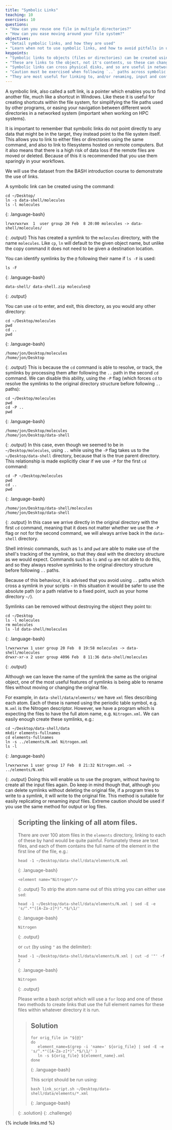 ```yaml
---
title: "Symbolic Links"
teaching: 10
exercises: 10
questions:
- "How can you reuse one file in multiple directories?"
- "How can you ease moving around your file system?"
objectives:
- "Detail symbolic links, and how they are used"
- "Learn when not to use symbolic links, and how to avoid pitfalls in using them."
keypoints:
- "Symbolic links to objects (files or directories) can be created using `ln -s`"
- "These are links to the object, not it's contents, so these can change or be deleted"
- "Symbolic links can cross physical disks, and so are useful in networked filesystems"
- "Caution must be exercised when following `..` paths across symbolic links"
- "They are most useful for linking to, and/or renaming, input and configuration files or directories"
---
```


A symbolic link, also called a soft link, is a pointer which enables you to find another
file, much like a shortcut in Windows. Like these it is useful for creating shortcuts within
the file system, for simplifying the file paths used by other programs, or easing your
navigation between different work directories in a networked system (important when
working on HPC systems).

It is important to remember that symbolic links do not point directly to any data that
might be in the target, they instead point to the file system itself. This allows you to
link to either files or directories using the same command, and also to link to filesystems
hosted on remote computers. But it also means that there is a high risk of data loss if the
remote files are moved or deleted. Because of this it is recommended that you use them
sparingly in your workflows.

We will use the dataset from the BASH introduction course to demonstrate the use of links.

A symbolic link can be created using the command:
~~~
cd ~/Desktop/
ln -s data-shell/molecules
ls -l molecules
~~~
{: .language-bash}
~~~
lrwxrwxrwx  1  user group 20 Feb  8 20:00 molecules -> data-shell/molecules/
~~~
{: .output}
This has created a symlink to the `molecules` directory, with the name `molecules`.
Like `cp`, `ln` will default to the given object name, but unlike the copy command it does
not need to be given a destination location.

You can identify symlinks by the `@` following their name if `ls -F` is used:
~~~
ls -F
~~~
{: .language-bash}
~~~
data-shell/ data-shell.zip molecules@
~~~
{: .output}

You can use `cd` to enter, and exit, this directory, as you would any other directory:
~~~
cd ~/Desktop/molecules
pwd
cd ..
pwd
~~~
{: .language-bash}
~~~
/home/jon/Desktop/molecules
/home/jon/Desktop
~~~
{: .output}
This is because the `cd` command is able to resolve, or track, the symlinks by processing
them after following the `..` path in the second `cd` command. We can disable this ability,
using the `-P` flag (which forces `cd` to resolve the symlinks to the original directory
structure before following `..` paths):
~~~
cd ~/Desktop/molecules
pwd
cd -P ..
pwd
~~~
{: .language-bash}
~~~
/home/jon/Desktop/molecules
/home/jon/Desktop/data-shell
~~~
{: .output}
In this case, even though we seemed to be in `~/Desktop/molecules`, using `..` while using
the `-P` flag takes us to the `~/Desktop/data-shell` directory, because that is the true
parent directory. This relationship is made explicitly clear if we use `-P` for the first
`cd` command:
~~~
cd -P ~/Desktop/molecules
pwd
cd ..
pwd
~~~
{: .language-bash}
~~~
/home/jon/Desktop/data-shell/molecules
/home/jon/Desktop/data-shell
~~~
{: .output}
In this case we arrive directly in the original directory with the first `cd` command,
meaning that it does not matter whether we use the `-P` flag or not for the second command,
we will always arrive back in the `data-shell` directory.

Shell intrinsic commands, such as `ls` and `pwd` are able to make use of the shell's tracking
of the symlink, so that they deal with the directory structure as we would expect. Commands
such as `ls` and `cp` are not able to do this, and so they always resolve symlinks to the
original directory structure before following `..` paths.

Because of this behaviour, it is advised that you avoid using `..` paths which cross a
symlink in your scripts - in this situation it would be safer to use the absolute path
(or a path relative to a fixed point, such as your home directory `~/`).

Symlinks can be removed without destroying the object they point to:
~~~
cd ~/Desktop
ls -l molecules
rm molecules
ls -ld data-shell/molecules
~~~
{: .language-bash}
~~~
lrwxrwxrwx 1 user group 20 Feb  8 19:58 molecules -> data-shell/molecules
drwxr-xr-x 2 user group 4096 Feb  8 11:36 data-shell/molecules
~~~
{: .output}


Although we can leave the name of the symlink the same as the original object, one of the
most useful features of symlinks is being able to rename files without moving or changing
the original file.

For example, in `data-shell/data/elements/` we have `xml` files describing each atom. Each
of these is named using the periodic table symbol, e.g. `N.xml` is the Nitrogen descriptor.
However, we have a program which is expecting the files to have the full atom name, e.g.
`Nitrogen.xml`. We can easily enough create these symlinks, e.g.:
~~~
cd ~/Desktop/data-shell/data
mkdir elements-fullnames
cd elements-fullnames
ln -s ../elements/N.xml Nitrogen.xml
ls -l
~~~
{: .language-bash}
~~~
lrwxrwxrwx 1 user group 17 Feb  8 21:32 Nitrogen.xml -> ../elements/N.xml
~~~
{: .output}
Doing this will enable us to use the program, without having to create all the input files
again. Do keep in mind though that, although you can delete symlinks without deleting the
original file, if a program tries to write to a symlink, it will write to the original file.
This method is suitable for easily replicating or renaming *input* files. Extreme caution
should be used if you use the same method for output or log files.


> ## Scripting the linking of all atom files.
>
> There are over 100 atom files in the `elements` directory, linking to each of these
> by hand would be quite painful. Fortunately these are text files, and each of them
> contains the full name of the element in the first line of the file, e.g.:
> ~~~
> head -1 ~/Desktop/data-shell/data/elements/N.xml
> ~~~
> {: .language-bash}
> ~~~
> <element name="Nitrogen"/>
> ~~~
> {: .output}
> To strip the atom name out of this string you can either use `sed`:
> ~~~
> head -1 ~/Desktop/data-shell/data/elements/N.xml | sed -E -e 's/^.*"([A-Za-z]*)".*$/\1/'
> ~~~
> {: .language-bash}
> ~~~
> Nitrogen
> ~~~
> {: .output}
>
> or  `cut` (by using `"` as the delimiter):
> ~~~
> head -1 ~/Desktop/data-shell/data/elements/N.xml | cut -d '"' -f 2
> ~~~
> {: .language-bash}
> ~~~
> Nitrogen
> ~~~
> {: .output}
>
> Please write a bash script which will use a `for` loop and one of these two methods to create
> links that use the full element names for these files within whatever directory it is run.
>
> > ## Solution
> >
> > ~~~
> > for orig_file in "${@}"
> > do
> >    element_name=$(grep -i 'name=' ${orig_file} | sed -E -e 's/^.*"([A-Za-z]*)".*$/\1/' )
> >    ln -s ${orig_file} ${element_name}.xml
> > done
> > ~~~
> > {: .language-bash}
> >
> > This script should be run using:
> > ~~~
> > bash link_script.sh ~/Desktop/data-shell/data/elements/*.xml
> > ~~~
> > {: .language-bash}
> >
> {: .solution}
{: .challenge}




{% include links.md %}

